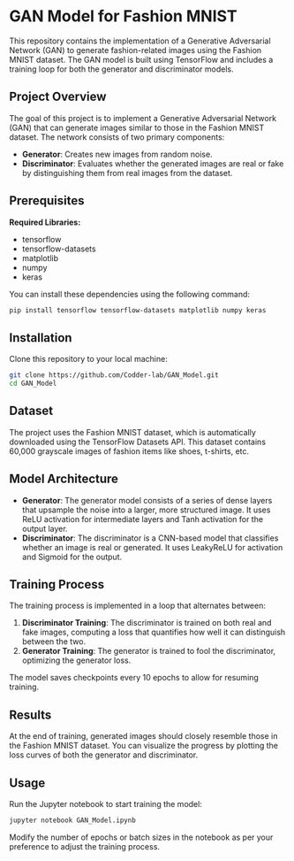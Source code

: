 
# GAN Model for Fashion MNIST

This repository contains the implementation of a Generative Adversarial Network (GAN) to generate fashion-related images using the Fashion MNIST dataset. The GAN model is built using TensorFlow and includes a training loop for both the generator and discriminator models.


## Project Overview

The goal of this project is to implement a Generative Adversarial Network (GAN) that can generate images similar to those in the Fashion MNIST dataset. The network consists of two primary components:

- **Generator**: Creates new images from random noise.
- **Discriminator**: Evaluates whether the generated images are real or fake by distinguishing them from real images from the dataset.
## Prerequisites

**Required Libraries:**  
- tensorflow  
- tensorflow-datasets  
- matplotlib  
- numpy  
- keras

You can install these dependencies using the following command: 
```bash
pip install tensorflow tensorflow-datasets matplotlib numpy keras
```

## Installation  

Clone this repository to your local machine:  
```bash
git clone https://github.com/Codder-lab/GAN_Model.git
cd GAN_Model
```
## Dataset

The project uses the Fashion MNIST dataset, which is automatically downloaded using the TensorFlow Datasets API. This dataset contains 60,000 grayscale images of fashion items like shoes, t-shirts, etc.

## Model Architecture

- **Generator**: The generator model consists of a series of dense layers that upsample the noise into a larger, more structured image. It uses ReLU activation for intermediate layers and Tanh activation for the output layer.
- **Discriminator**: The discriminator is a CNN-based model that classifies whether an image is real or generated. It uses LeakyReLU for activation and Sigmoid for the output.

## Training Process

The training process is implemented in a loop that alternates between:

1. **Discriminator Training**: The discriminator is trained on both real and fake images, computing a loss that quantifies how well it can distinguish between the two.
2. **Generator Training**: The generator is trained to fool the discriminator, optimizing the generator loss.  

The model saves checkpoints every 10 epochs to allow for resuming training.

## Results

At the end of training, generated images should closely resemble those in the Fashion MNIST dataset. You can visualize the progress by plotting the loss curves of both the generator and discriminator.


## Usage

Run the Jupyter notebook to start training the model:

```bash
jupyter notebook GAN_Model.ipynb
```

Modify the number of epochs or batch sizes in the notebook as per your preference to adjust the training process.

